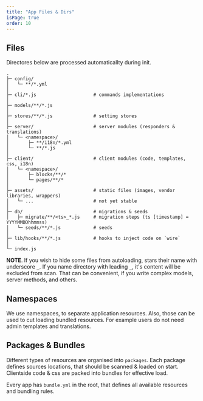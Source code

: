 ```yaml
---
title: "App Files & Dirs"
isPage: true
order: 10
---
```


Files
-----

Directores below are processed automaticallty during init.

``` none
.
├─ config/
│   └─ **/*.yml
│
├─ cli/*.js                     # commands implementations
│
├─ models/**/*.js
│
├─ stores/**/*.js               # setting stores
│
├─ server/                      # server modules (responders & translations) 
│   └─ <namespace>/
│       ├─ **/i18n/*.yml
│       └─ **/*.js
│
├─ client/                      # client modules (code, templates, css, i18n)
│   └─ <namespace>/
│       ├─ blocks/**/*
│       └─ pages/**/*
│
├─ assets/                      # static files (images, vendor libraries, wrappers)
│   └─ ...                      # not yet stable
│
├─ db/                          # migrations & seeds
│   ├─ migrate/**/<ts>_*.js     # migration steps (ts [timestamp] = YYYYMMDDhhmmss)
│   └─ seeds/**/*.js            # seeds
│
├─ lib/hooks/**/*.js            # hooks to inject code on `wire`
│
└─ index.js
```

**NOTE**. If you wish to hide some files from autoloading, stars their name with
underscore `_`. If you name directory with leading `_`, it's content will be
excluded from scan. That can be convenient, if you write complex models, server
methods, and others.


Namespaces
----------

We use namespaces, to separate application resources. Also, those can be used to
cut loading bundled resources. For example users do not need admin templates and
translations.


Packages & Bundles
------------------

Different types of resources are organised into `packages`. Each package defines
sources locations, that should be scanned & loaded on start. Clientside code &
css are packed into bundles for effective load.

Every app has `bundle.yml` in the root, that defines all available resources and
bundling rules.
